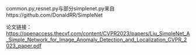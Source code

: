 common.py,resnet.py与部分simplenet.py来自https://github.com/DonaldRR/SimpleNet

论文链接：https://openaccess.thecvf.com/content/CVPR2023/papers/Liu_SimpleNet_A_Simple_Network_for_Image_Anomaly_Detection_and_Localization_CVPR_2023_paper.pdf

